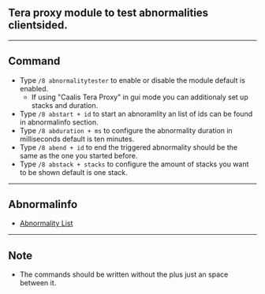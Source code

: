 ## Tera proxy module to test abnormalities clientsided.

---

## Command
- Type `/8 abnormalitytester` to enable or disable the module default is enabled.
    - If using "Caalis Tera Proxy" in gui mode you can additionaly set up stacks and duration.
- Type `/8 abstart + id` to start an abnoramlity an list of ids can be found in abnormalinfo section.
- Type `/8 abduration + ms` to configure the abnormality duration in milliseconds default is ten minutes.
- Type `/8 abend + id` to end the triggered abnormality should be the same as the one you started before.
- Type `/8 abstack + stacks` to configure the amount of stacks you want to be shown default is one stack.

---

## Abnormalinfo
- [Abnormality List](https://github.com/neowutran/TeraDpsMeterData/tree/master/hotdot)

---

## Note
- The commands should be written without the plus just an space between it.